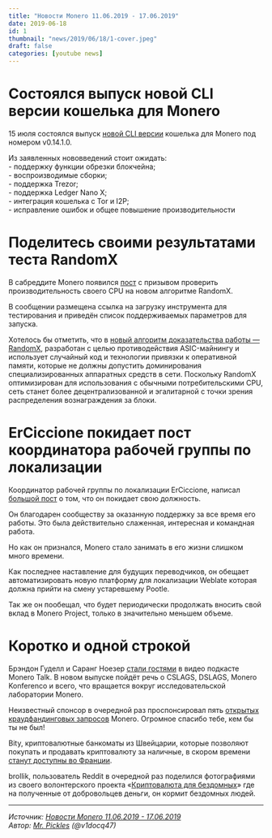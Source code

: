 ```yaml
---
title: "Новости Monero 11.06.2019 - 17.06.2019"
date: 2019-06-18
id: 1
thumbnail: "news/2019/06/18/1-cover.jpeg"
draft: false
categories: [youtube news]
---
```



# Состоялся выпуск новой CLI версии кошелька для Monero

15 июля состоялся выпуск [новой CLI версии](https://www.reddit.com/r/Monero/comments/c0w3cp/cli_v01410_boron_butterfly_released) кошелька для Monero под номером v0.14.1.0.

Из заявленных нововведений стоит ожидать:  
	- поддержку функции обрезки блокчейна;  
	- воспроизводимые сборки;  
	- поддержка Trezor;  
	- поддержка Ledger Nano X;  
	- интеграция кошелька с Tor и I2P;  
	- исправление ошибок и общее повышение производительности

# Поделитесь своими результатами теста RandomX

В сабреддите Monero появился [пост](https://www.reddit.com/r/Monero/comments/c100ic/share_your_randomx_benchmarks/) с призывом проверить производительность своего CPU на новом алгоритме RandomX.

В сообщении размещена ссылка на загрузку инструмента для тестирования и приведён список поддерживаемых параметров для запуска.

Хотелось бы отметить, что в [новый алгоритм доказательства работы — RandomX](https://xmr.ru/threads/938/), разработан с целью противодействия ASIC-майнингу и использует случайный код и технологии привязки к оперативной памяти, которые не должны допустить доминирования специализированных аппаратных средств в сети. Поскольку RandomX оптимизирован для использования с обычными потребительскими CPU, сеть станет более децентрализованной и эгалитарной с точки зрения распределения вознаграждения за блоки.

# ErCiccione покидает пост координатора рабочей группы по локализации

Координатор рабочей группы по локализации ErCiccione, написал [большой пост](https://www.reddit.com/r/Monero/comments/c06vuw/my_last_proposal_as_coordinator_of_the/) о том, что он покидает свою должность.

Он благодарен сообществу за оказанную поддержку за все время его работы. Это была действительно слаженная, интересная и командная работа.

Но как он признался, Monero стало занимать в его жизни слишком много времени.

Как последнее наставление для будущих переводчиков, он обещает автоматизировать новую платформу для локализации Weblate которая должна прийти на смену устаревшему Pootle.

Так же он пообещал, что будет периодически продолжать вносить свой вклад в Monero Project, только в значительно меньшем объеме.

# Коротко и одной строкой

Брэндон Гуделл и Саранг Ноезер [стали гостями](https://www.youtube.com/watch?v=YKzTxmQgEFo&feature=youtu.be) в видео подкасте Monero Talk. В новом выпуске пойдёт речь о CSLAGS, DSLAGS, Monero Konferenco и всего, что вращается вокруг исследовательской лаборатории Monero.

Неизвестный спонсор в очередной раз проспонсировал пять [открытых краудфандинговых запросов](https://www.reddit.com/r/Monero/comments/bzv5h1/all_5_open_ccs_requests_were_just_fully_funded/) Monero. Огромное спасибо тебе, кем бы ты не был!

Bity, криптовалютные банкоматы из Швейцарии, которые позволяют покупать и продавать криптовалюту за наличные, в скором времени [станут доступны во Франции](https://twitter.com/bity/status/1138808476409454593).

brollik, пользователь Reddit в очередной раз поделился фотографиями из своего волонтерского проекта «[Криптовалюта для бездомных](https://www.reddit.com/r/Monero/comments/bzivy7/crypto_for_the_homeless_philly_day_11_40_homeless/)» где на полученные от добровольцев деньги, он кормит бездомных людей.

---
*Источник: [Новости Monero 11.06.2019 - 17.06.2019](https://youtu.be/edw9B10b_Po)  
Автор: [Mr. Pickles](https://xmr.ru/members/50/) (@v1docq47)*
